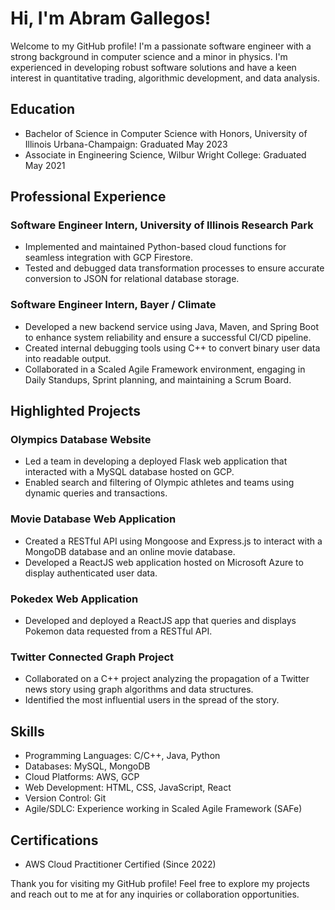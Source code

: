 # Hi, I'm Abram Gallegos!

Welcome to my GitHub profile! I'm a passionate software engineer with a strong background in computer science and a minor in physics. I'm experienced in developing robust software solutions and have a keen interest in quantitative trading, algorithmic development, and data analysis.

## Education

- Bachelor of Science in Computer Science with Honors, University of Illinois Urbana-Champaign: Graduated May 2023
- Associate in Engineering Science, Wilbur Wright College: Graduated May 2021

## Professional Experience

### Software Engineer Intern, University of Illinois Research Park
- Implemented and maintained Python-based cloud functions for seamless integration with GCP Firestore.
- Tested and debugged data transformation processes to ensure accurate conversion to JSON for relational database storage.

### Software Engineer Intern, Bayer / Climate
- Developed a new backend service using Java, Maven, and Spring Boot to enhance system reliability and ensure a successful CI/CD pipeline.
- Created internal debugging tools using C++ to convert binary user data into readable output.
- Collaborated in a Scaled Agile Framework environment, engaging in Daily Standups, Sprint planning, and maintaining a Scrum Board.

## Highlighted Projects

### Olympics Database Website
- Led a team in developing a deployed Flask web application that interacted with a MySQL database hosted on GCP.
- Enabled search and filtering of Olympic athletes and teams using dynamic queries and transactions.

### Movie Database Web Application
- Created a RESTful API using Mongoose and Express.js to interact with a MongoDB database and an online movie database.
- Developed a ReactJS web application hosted on Microsoft Azure to display authenticated user data.

### Pokedex Web Application
- Developed and deployed a ReactJS app that queries and displays Pokemon data requested from a RESTful API.

### Twitter Connected Graph Project
- Collaborated on a C++ project analyzing the propagation of a Twitter news story using graph algorithms and data structures.
- Identified the most influential users in the spread of the story.

## Skills

- Programming Languages: C/C++, Java, Python
- Databases: MySQL, MongoDB
- Cloud Platforms: AWS, GCP
- Web Development: HTML, CSS, JavaScript, React
- Version Control: Git
- Agile/SDLC: Experience working in Scaled Agile Framework (SAFe)

## Certifications

- AWS Cloud Practitioner Certified (Since 2022)

Thank you for visiting my GitHub profile! Feel free to explore my projects and reach out to me at for any inquiries or collaboration opportunities.
